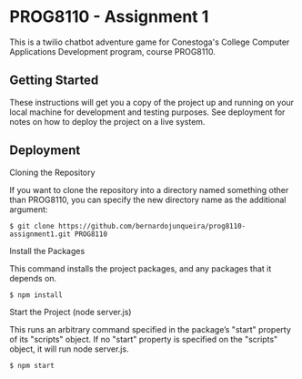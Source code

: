 # PROG8110 - Assignment 1

This is a twilio chatbot adventure game for Conestoga's College Computer Applications Development program, course PROG8110.

## Getting Started

These instructions will get you a copy of the project up and running on your local machine for development and testing purposes. See deployment for notes on how to deploy the project on a live system.

## Deployment

Cloning the Repository

If you want to clone the repository into a directory named something other than PROG8110, you can specify the new directory name as the additional argument:

```
$ git clone https://github.com/bernardojunqueira/prog8110-assignment1.git PROG8110
```

Install the Packages

This command installs the project packages, and any packages that it depends on.

```
$ npm install
```

Start the Project (node server.js)

This runs an arbitrary command specified in the package’s "start" property of its "scripts" object. If no "start" property is specified on the "scripts" object, it will run node server.js.

```
$ npm start
```
